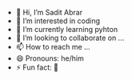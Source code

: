 - 👋 Hi, I’m Sadit Abrar
- 👀 I’m interested in coding
- 🌱 I’m currently learning pyhton
- 💞️ I’m looking to collaborate on ...
- 📫 How to reach me ...
- 😄 Pronouns: he/him
- ⚡ Fun fact: 🤣

<!---
SaditAbrar/SaditAbrar is a ✨ special ✨ repository because its `README.md` (this file) appears on your GitHub profile.
You can click the Preview link to take a look at your changes.
--->
